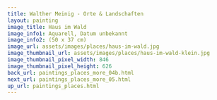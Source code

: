 ```yaml
---
title: Walther Meinig - Orte & Landschaften
layout: painting
image_title: Haus im Wald
image_info1: Aquarell, Datum unbekannt
image_info2: (50 x 37 cm)
image_url: assets/images/places/haus-im-wald.jpg
image_thumbnail_url: assets/images/places/haus-im-wald-klein.jpg
image_thumbnail_pixel_width: 846
image_thumbnail_pixel_height: 626
back_url: paintings_places_more_04b.html
next_url: paintings_places_more_05.html
up_url: paintings_places.html
---
```


